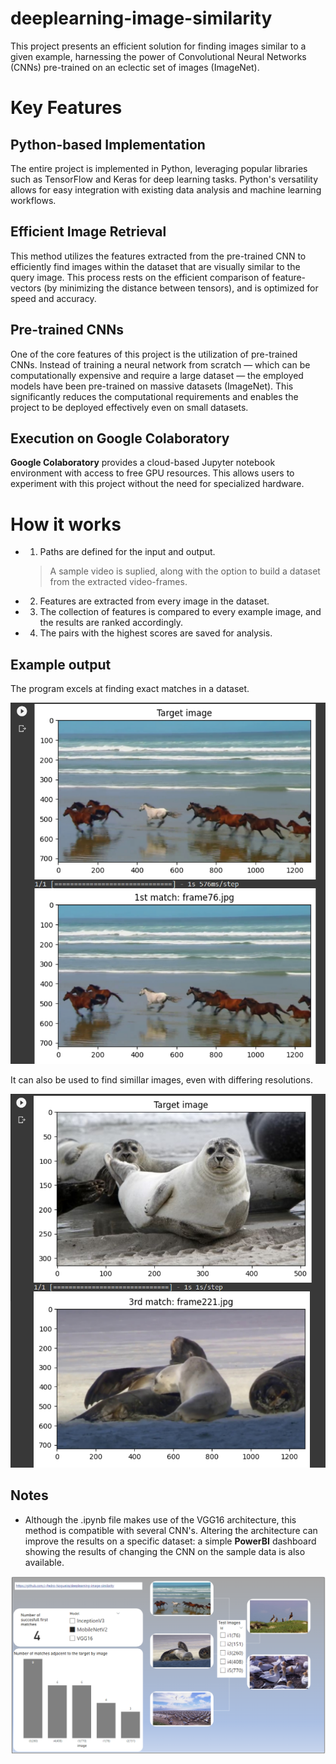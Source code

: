 # deeplearning-image-similarity

This project presents an efficient solution for finding images similar to a given example, harnessing the power of Convolutional Neural Networks (CNNs) pre-trained on an eclectic set of images (ImageNet).


# Key Features

## Python-based Implementation
The entire project is implemented in Python, leveraging popular libraries such as TensorFlow and Keras for deep learning tasks. Python's versatility allows for easy integration with existing data analysis and machine learning workflows.

## Efficient Image Retrieval 
This method utilizes the features extracted from the pre-trained CNN to efficiently find images within the dataset that are visually similar to the query image. This process rests on the efficient comparison of feature-vectors (by minimizing the distance between tensors), and is optimized for speed and accuracy.

## Pre-trained CNNs
One of the core features of this project is the utilization of pre-trained CNNs. Instead of training a neural network from scratch — which can be computationally expensive and require a large dataset — the employed models have been pre-trained on massive datasets (ImageNet). This significantly reduces the computational requirements and enables the project to be deployed effectively even on small datasets.

## Execution on Google Colaboratory
**Google Colaboratory** provides a cloud-based Jupyter notebook environment with access to free GPU resources. This allows users to experiment with this project without the need for specialized hardware.


# How it works


- 1) Paths are defined for the input and output.
	> A sample video is suplied, along with the option to build a dataset from the extracted video-frames.

- 2) Features are extracted from every image in the dataset.
- 3) The collection of features is compared to every example image, and the results are ranked accordingly.
- 4) The pairs with the highest scores are saved for analysis.

## Example output

The program excels at finding exact matches in a dataset.

![Alt text](A.png)

It can also be used to find simillar images, even with differing resolutions.

![Alt text](B.png)

## Notes

- Although the .ipynb file makes use of the VGG16 architecture, this method is compatible with several CNN's. Altering the architecture can improve the results on a specific dataset: a simple **PowerBI** dashboard showing the results of changing the CNN on the sample data is also available.

![Alt text](C.png)
